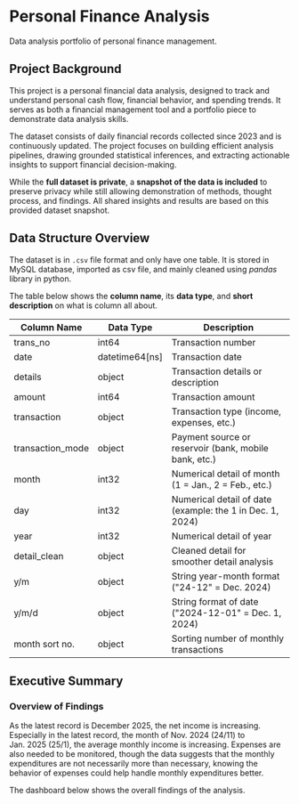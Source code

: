 # Personal Finance Analysis
Data analysis portfolio of personal finance management.

## Project Background
This project is a personal financial data analysis, designed to track and understand personal cash flow, financial behavior, and spending trends. It serves as both a financial management tool and a portfolio piece to demonstrate data analysis skills.

The dataset consists of daily financial records collected since 2023 and is continuously updated. The project focuses on building efficient analysis pipelines, drawing grounded statistical inferences, and extracting actionable insights to support financial decision-making.

While the **full dataset is private**, a **snapshot of the data is included** to preserve privacy while still allowing demonstration of methods, thought process, and findings. All shared insights and results are based on this provided dataset snapshot.


## Data Structure Overview
The dataset is in `.csv` file format and only have one table. It is stored in MySQL database, imported as csv file, and mainly cleaned using *pandas* library in python.

The table below shows the **column name**, its **data type**, and **short description** on what is column all about.

| Column Name | Data Type | Description |
| ------------|-----------|-------------|
| trans_no    | int64     | Transaction number |
| date        | datetime64[ns]| Transaction date |
| details     | object    | Transaction details or description |
| amount      | int64     | Transaction amount |
| transaction | object    | Transaction type (income, expenses, etc.)
| transaction_mode | object | Payment source or reservoir (bank, mobile bank, etc.) |
| month       | int32     | Numerical detail of month ($1$ = $\text{Jan}$., $2$ = $\text{Feb}$., etc.) |
| day         | int32     | Numerical detail of date (example: the $1$ in $\text{Dec.}\: 1, 2024$) |
| year        | int32     | Numerical detail of year |
| detail_clean| object    | Cleaned detail for smoother detail analysis |
| y/m         | object    | String year-month format ($\text{"24-12"}$ = $\text{Dec.}\: 2024$) |
| y/m/d       | object    | String format of date ($\text{"2024-12-01"}$ = $\text{Dec.}\: 1, 2024$)|
| month sort no. | object | Sorting number of monthly transactions |

## Executive Summary
### Overview of Findings
As the latest record is December 2025, the net income is increasing. Especially in the latest record, the month of $\text{Nov.}\: 2024\: \text{(24/11)}$ to $\text{Jan.}\: 2025\: \text{(25/1)}$, the average monthly income is increasing. Expenses are also needed to be monitored, though the data suggests that the monthly expenditures are not necessarily more than necessary, knowing the behavior of expenses could help handle monthly expenditures better.

The dashboard below shows the overall findings of the analysis.
